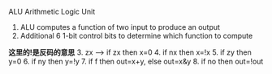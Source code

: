 ALU Arithmetic Logic Unit
1. ALU computes a function of two input to produce an output
2. Additional 6 1-bit control bits to determine which function to compute

**这里的!是反码的意思**
3. zx --> if zx then x=0
4. if nx then x=!x
5. if zy then y=0
6. if ny then y=!y
7. if f  then out=x+y, else out=x&y
8. if no then out=!out










